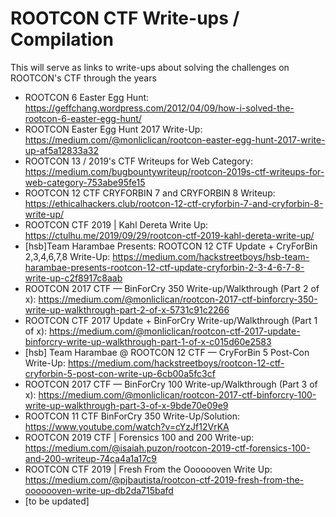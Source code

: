 # ROOTCON CTF Write-ups / Compilation
This will serve as links to write-ups about solving the challenges on ROOTCON's CTF through the years

- ROOTCON 6 Easter Egg Hunt: https://geffchang.wordpress.com/2012/04/09/how-i-solved-the-rootcon-6-easter-egg-hunt/
- ROOTCON Easter Egg Hunt 2017 Write-Up: https://medium.com/@monliclican/rootcon-easter-egg-hunt-2017-write-up-af5a12833a32
- ROOTCON 13 / 2019's CTF Writeups for Web Category: https://medium.com/bugbountywriteup/rootcon-2019s-ctf-writeups-for-web-category-753abe95fe15
- ROOTCON 12 CTF CRYFORBIN 7 and CRYFORBIN 8 Writeup: https://ethicalhackers.club/rootcon-12-ctf-cryforbin-7-and-cryforbin-8-write-up/
- ROOTCON CTF 2019 | Kahl Dereta Write Up: https://ctulhu.me/2019/09/29/rootcon-ctf-2019-kahl-dereta-write-up/
- [hsb]Team Harambae Presents: ROOTCON 12 CTF Update + CryForBin 2,3,4,6,7,8 Write-Up: https://medium.com/hackstreetboys/hsb-team-harambae-presents-rootcon-12-ctf-update-cryforbin-2-3-4-6-7-8-write-up-c2f8917c8aab
- ROOTCON 2017 CTF — BinForCry 350 Write-up/Walkthrough (Part 2 of x): https://medium.com/@monliclican/rootcon-2017-ctf-binforcry-350-write-up-walkthrough-part-2-of-x-5731c91c2266
- ROOTCON CTF 2017 Update + BinForCry Write-up/Walkthrough (Part 1 of x): https://medium.com/@monliclican/rootcon-ctf-2017-update-binforcry-write-up-walkthrough-part-1-of-x-c015d60e2583
- [hsb] Team Harambae @ ROOTCON 12 CTF — CryForBin 5 Post-Con Write-Up: https://medium.com/hackstreetboys/rootcon-12-ctf-cryforbin-5-post-con-write-up-6cb00a5fc3cf
- ROOTCON 2017 CTF — BinForCry 100 Write-up/Walkthrough (Part 3 of x): https://medium.com/@monliclican/rootcon-2017-ctf-binforcry-100-write-up-walkthrough-part-3-of-x-9bde70e09e9
- ROOTCON 11 CTF BinForCry 350 Write-Up/Solution: https://www.youtube.com/watch?v=cYzJf12VrKA
- ROOTCON 2019 CTF | Forensics 100 and 200 Write-up: https://medium.com/@isaiah.puzon/rootcon-2019-ctf-forensics-100-and-200-writeup-74ca4a1a17c9
- ROOTCON CTF 2019 | Fresh From the Ooooooven Write Up: https://medium.com/@pjbautista/rootcon-ctf-2019-fresh-from-the-ooooooven-write-up-db2da715bafd
- [to be updated]

